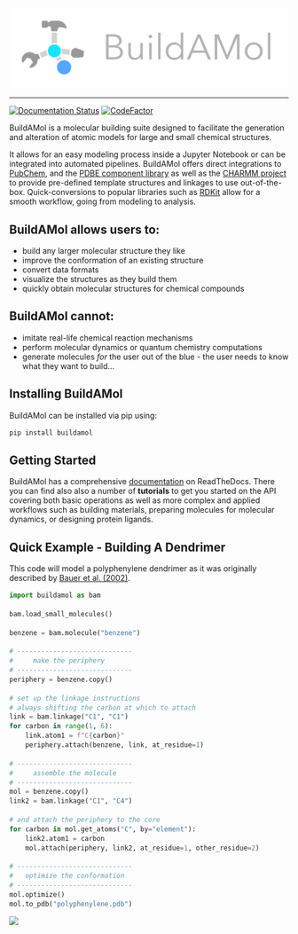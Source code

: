 
![](docs/_resources/logo_large.png)

---

[![Documentation Status](https://readthedocs.org/projects/biobuild/badge/?version=latest)](https://buildamol.readthedocs.io/en/latest/?badge=latest)
[![CodeFactor](https://www.codefactor.io/repository/github/noahhenrikkleinschmidt/buildamol/badge/main)](https://www.codefactor.io/repository/github/noahhenrikkleinschmidt/buildamol/overview/main)


BuildAMol is a molecular building suite designed to facilitate the generation and alteration of atomic models for large and small chemical structures.

It allows for an easy modeling process inside a Jupyter Notebook  or can be integrated into automated pipelines. BuildAMol offers direct integrations to [PubChem](https://pubchem.ncbi.nlm.nih.gov), and the [PDBE component library](https://www.google.com/search?client=safari&rls=en&q=pdbe+component+library&ie=UTF-8&oe=UTF-8) as well as the [CHARMM project](http://charmm-gui.org) to provide pre-defined template structures and linkages to use out-of-the-box. Quick-conversions to popular libraries such as [RDKit](https://www.rdkit.org) allow for a smooth workflow, going from modeling to analysis.

BuildAMol allows users to:
--------------------------
- build any larger molecular structure they like
- improve the conformation of an existing structure
- convert data formats
- visualize the structures as they build them
- quickly obtain molecular structures for chemical compounds

BuildAMol cannot:
-----------------
- imitate real-life chemical reaction mechanisms
- perform molecular dynamics or quantum chemistry computations
- generate molecules _for_ the user out of the blue - the user needs to know what they want to build...


Installing BuildAMol
--------------------

BuildAMol can be installed via pip using:

```bash
pip install buildamol
```

Getting Started
---------------
BuildAMol has a comprehensive [documentation](https://biobuild.readthedocs.io/en/latest/) on ReadTheDocs. There you can find also also a number of **tutorials** to get you started on the API covering both basic operations as well as more complex and applied workflows such as building materials, preparing molecules for molecular dynamics, or designing protein ligands. 


Quick Example - Building A Dendrimer
------------------------------------

This code will model a polyphenylene dendrimer as it was originally described by [Bauer et al. (2002)](https://doi.org/10.1002/1521-3765(20020902)8:17<3858::AID-CHEM3858>3.0.CO;2-5). 
```python
import buildamol as bam

bam.load_small_molecules()

benzene = bam.molecule("benzene")

# -----------------------------
#     make the periphery
# -----------------------------
periphery = benzene.copy()

# set up the linkage instructions
# always shifting the carbon at which to attach
link = bam.linkage("C1", "C1")
for carbon in range(1, 6):
    link.atom1 = f"C{carbon}"
    periphery.attach(benzene, link, at_residue=1)

# -----------------------------
#     assemble the molecule
# -----------------------------
mol = benzene.copy()
link2 = bam.linkage("C1", "C4")

# and attach the periphery to the core
for carbon in mol.get_atoms("C", by="element"):
    link2.atom1 = carbon
    mol.attach(periphery, link2, at_residue=1, other_residue=2)

# -----------------------------
#   optimize the conformation
# -----------------------------
mol.optimize()
mol.to_pdb("polyphenylene.pdb")
```

![](support/graphics/polyphenylene.gif)
